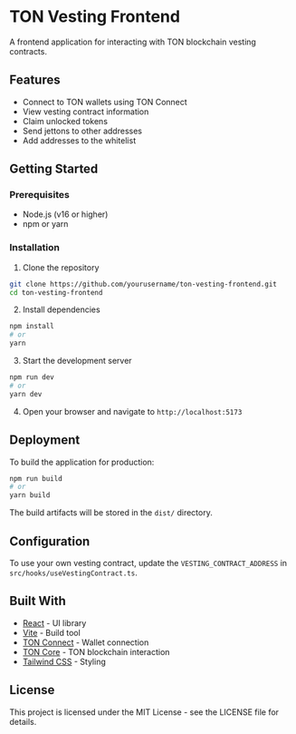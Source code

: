 # TON Vesting Frontend

A frontend application for interacting with TON blockchain vesting contracts.

## Features

- Connect to TON wallets using TON Connect
- View vesting contract information
- Claim unlocked tokens
- Send jettons to other addresses
- Add addresses to the whitelist

## Getting Started

### Prerequisites

- Node.js (v16 or higher)
- npm or yarn

### Installation

1. Clone the repository

```bash
git clone https://github.com/yourusername/ton-vesting-frontend.git
cd ton-vesting-frontend
```

2. Install dependencies

```bash
npm install
# or
yarn
```

3. Start the development server

```bash
npm run dev
# or
yarn dev
```

4. Open your browser and navigate to `http://localhost:5173`

## Deployment

To build the application for production:

```bash
npm run build
# or
yarn build
```

The build artifacts will be stored in the `dist/` directory.

## Configuration

To use your own vesting contract, update the `VESTING_CONTRACT_ADDRESS` in `src/hooks/useVestingContract.ts`.

## Built With

- [React](https://reactjs.org/) - UI library
- [Vite](https://vitejs.dev/) - Build tool
- [TON Connect](https://github.com/ton-connect/sdk) - Wallet connection
- [TON Core](https://github.com/ton-core/ton-core) - TON blockchain interaction
- [Tailwind CSS](https://tailwindcss.com/) - Styling

## License

This project is licensed under the MIT License - see the LICENSE file for details.
